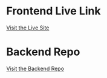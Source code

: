 # Frontend Live Link
[Visit the Live Site](https://flourishing-tartufo-0c78e6.netlify.app/)

# Backend Repo
[Visit the Backend Repo](https://github.com/benburgos/fullstack-mern-app-backend)